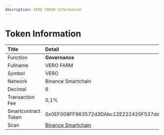 ```yaml
---
description: VERO TOKEN Information
---
```


# Token Information

| Title | Detail |
| :--- | :--- |
| Function | **Governance** |
| Fullname | VERO FARM |
| Symbol | VERO |
| Network | Binance Smartchain |
| Decimal | 6 |
| Transaction Fee | 0,1% |
| Smartcontract Token | 0x0EF008FF963572d3DAbc12E222420F537ddaBf94 |
| Scan | [Binance Smartchain](https://bscscan.com/token/0x0EF008FF963572d3DAbc12E222420F537ddaBf94) |

